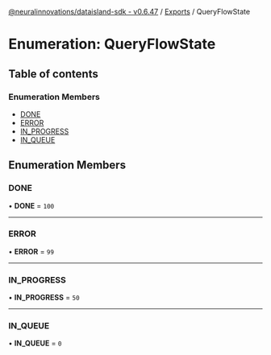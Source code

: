 [@neuralinnovations/dataisland-sdk - v0.6.47](../../README.md) / [Exports](../modules.md) / QueryFlowState

# Enumeration: QueryFlowState

## Table of contents

### Enumeration Members

- [DONE](QueryFlowState.md#done)
- [ERROR](QueryFlowState.md#error)
- [IN\_PROGRESS](QueryFlowState.md#in_progress)
- [IN\_QUEUE](QueryFlowState.md#in_queue)

## Enumeration Members

### DONE

• **DONE** = ``100``

___

### ERROR

• **ERROR** = ``99``

___

### IN\_PROGRESS

• **IN\_PROGRESS** = ``50``

___

### IN\_QUEUE

• **IN\_QUEUE** = ``0``
